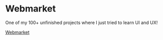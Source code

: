 # Webmarket

One of my 100+ unfinished projects where I just tried to learn UI and UX!

[Webmarket](webmarket-ivory.vercel.app)
